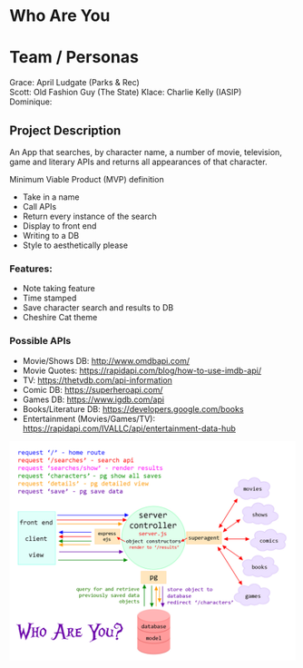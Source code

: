 # Who Are You

# Team / Personas
Grace: April Ludgate (Parks & Rec)  
Scott: Old Fashion Guy (The State)
Klace: Charlie Kelly (IASIP)  
Dominique:   

## Project Description
An App that searches, by character name, a number of movie, television, game and literary APIs and returns all appearances of that character.

Minimum Viable Product (MVP) definition
- Take in a name
- Call APIs
- Return every instance of the search
- Display to front end
- Writing to a DB
- Style to aesthetically please

### Features: 
- Note taking feature   
- Time stamped  
- Save character search and results to DB  
- Cheshire Cat theme  

### Possible APIs
- Movie/Shows DB: http://www.omdbapi.com/  
- Movie Quotes: https://rapidapi.com/blog/how-to-use-imdb-api/   
- TV: https://thetvdb.com/api-information   
- Comic DB: https://superheroapi.com/  
- Games DB: https://www.igdb.com/api   
- Books/Literature DB: https://developers.google.com/books   
- Entertainment (Movies/Games/TV): https://rapidapi.com/IVALLC/api/entertainment-data-hub   


![wrrc](readme-assets/wrrc.jpg)
